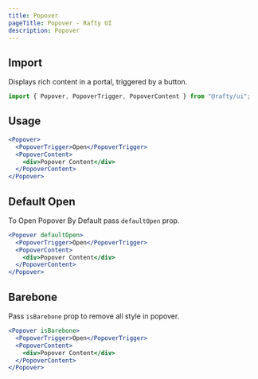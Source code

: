 ```yaml
---
title: Popover
pageTitle: Popover - Rafty UI
description: Popover
---
```


## Import

Displays rich content in a portal, triggered by a button.

```jsx
import { Popover, PopoverTrigger, PopoverContent } from "@rafty/ui";
```

## Usage

```jsx
<Popover>
  <PopoverTrigger>Open</PopoverTrigger>
  <PopoverContent>
    <div>Popover Content</div>
  </PopoverContent>
</Popover>
```

## Default Open

To Open Popover By Default pass `defaultOpen` prop.

```jsx
<Popover defaultOpen>
  <PopoverTrigger>Open</PopoverTrigger>
  <PopoverContent>
    <div>Popover Content</div>
  </PopoverContent>
</Popover>
```

## Barebone

Pass `isBarebone` prop to remove all style in popover.

```jsx
<Popover isBarebone>
  <PopoverTrigger>Open</PopoverTrigger>
  <PopoverContent>
    <div>Popover Content</div>
  </PopoverContent>
</Popover>
```
